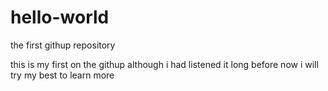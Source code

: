 # hello-world
the first githup  repository

this is my first on the githup
although i had listened it long before now
 i will try my best to learn more
